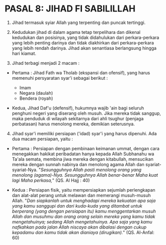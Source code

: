 # PASAL 8: JIHAD FI SABILILLAH

1. Jihad termasuk syiar Allah yang terpenting dan puncak tertinggi.

2. Kedudukan jihad di dalam agama tetap terpelihara dan dikenal kedudukan dan posisinya, yang tidak didahulukan dari perkara-perkara yang lebih penting darinya dan tidak diakhirkan dari perkara-perkara yang lebih rendah darinya. Jihad akan senantiasa berlangsung hingga hari kiamat.
3. Jihad terbagi menjadi 2 macam :

 - Pertama : Jihad Fath wa Tholab (ekspansi dan ofensif), yang harus memenuhi persyaratan syar'i sebagai berikut :

    - Imam
    - Negara (daulah)
    - Bendera (royah)

 - Kedua, Jihad Daf'u (defensif), hukumnya wajib 'ain bagi seluruh penghuni negeri yang diserang oleh musuh. Jika mereka tidak sanggup, maka penduduk di wilayah sekitarnya dari ahli tsughur (penjaga perbatasan) harus menolong mereka, demikian seterusnya.

4. Jihad syar'i memiliki persiapan ('idad) syar'i yang harus dipenuhi. Ada dua macam persiapan, yaitu :
 - Pertama : Persiapan dengan pembinaan keimanan ummat, dengan cara menegakkan hakikat peribadatan hanya kepada Allah Subhanahu wa Ta'ala semata, membina jiwa mereka dengan kitabullah, mensucikan mereka dengan sunnah nabinya dan menolong agama Allah dan syariat-syariat-Nya. "_Sesungguhnya Allah pasti menolong orang yang menolong (agama)-Nya. Sesungguhnya Allah benar-benar Maha kuat lagi Maha perkasa,_" (QS. Al Hajj : 40)

 - Kedua : Persiapan fisik, yaitu mempersiapkan sejumlah perlengkapan dan alat-alat perang untuk melawan dan memerangi musuh-musuh Allah. "_Dan siapkanlah untuk menghadapi mereka kekuatan apa saja yang kamu sanggupi dan dari kuda-kuda yang ditambat untuk berperang (yang dengan persiapan itu) kamu menggentarkan musuh Allah dan musuhmu dan orang orang selain mereka yang kamu tidak mengetahuinya; sedang Allah mengetahuinya. Apa saja yang kamu nafkahkan pada jalan Allah niscaya akan dibalasi dengan cukup kepadamu dan kamu tidak akan dianiaya (dirugikan)._" (QS. Al-Anfal: 60)
